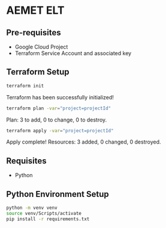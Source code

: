# AEMET ELT

## Pre-requisites

- Google Cloud Project
- Terraform Service Account and associated key

## Terraform Setup

```sh
terraform init
```
Terraform has been successfully initialized!


```sh
terraform plan -var="project=projectId"
```
Plan: 3 to add, 0 to change, 0 to destroy.


```sh
terraform apply -var="project=projectId"
```
Apply complete! Resources: 3 added, 0 changed, 0 destroyed.


## Requisites

- Python

## Python Environment Setup

```sh
python -m venv venv
source venv/Scripts/activate
pip install -r requirements.txt
```

